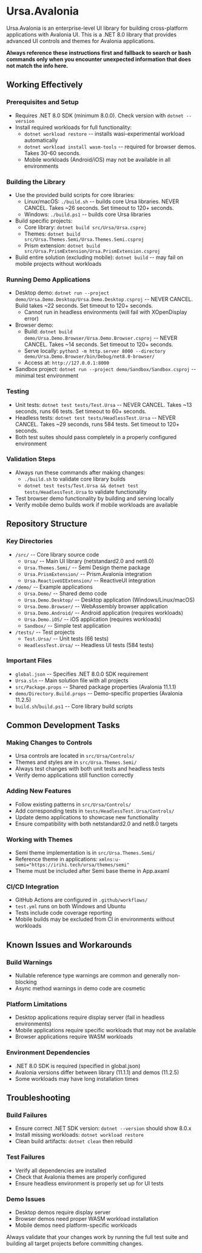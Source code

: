 # Ursa.Avalonia

Ursa.Avalonia is an enterprise-level UI library for building cross-platform applications with Avalonia UI. This is a .NET 8.0 library that provides advanced UI controls and themes for Avalonia applications.

**Always reference these instructions first and fallback to search or bash commands only when you encounter unexpected information that does not match the info here.**

## Working Effectively

### Prerequisites and Setup
- Requires .NET 8.0 SDK (minimum 8.0.0). Check version with `dotnet --version`
- Install required workloads for full functionality:
  - `dotnet workload restore` -- installs wasi-experimental workload automatically
  - `dotnet workload install wasm-tools` -- required for browser demos. Takes 30-60 seconds.
  - Mobile workloads (Android/iOS) may not be available in all environments

### Building the Library
- Use the provided build scripts for core libraries:
  - Linux/macOS: `./build.sh` -- builds core Ursa libraries. NEVER CANCEL. Takes ~26 seconds. Set timeout to 120+ seconds.
  - Windows: `./build.ps1` -- builds core Ursa libraries
- Build specific projects:
  - Core library: `dotnet build src/Ursa/Ursa.csproj`
  - Themes: `dotnet build src/Ursa.Themes.Semi/Ursa.Themes.Semi.csproj`
  - Prism extension: `dotnet build src/Ursa.PrismExtension/Ursa.PrismExtension.csproj`
- Build entire solution (excluding mobile): `dotnet build` -- may fail on mobile projects without workloads

### Running Demo Applications
- Desktop demo: `dotnet run --project demo/Ursa.Demo.Desktop/Ursa.Demo.Desktop.csproj` -- NEVER CANCEL. Build takes ~22 seconds. Set timeout to 120+ seconds.
  - Cannot run in headless environments (will fail with XOpenDisplay error)
- Browser demo: 
  - Build: `dotnet build demo/Ursa.Demo.Browser/Ursa.Demo.Browser.csproj` -- NEVER CANCEL. Takes ~14 seconds. Set timeout to 120+ seconds.
  - Serve locally: `python3 -m http.server 8000 --directory demo/Ursa.Demo.Browser/bin/Debug/net8.0-browser/`
  - Access at: `http://127.0.0.1:8000`
- Sandbox project: `dotnet run --project demo/Sandbox/Sandbox.csproj` -- minimal test environment

### Testing
- Unit tests: `dotnet test tests/Test.Ursa` -- NEVER CANCEL. Takes ~13 seconds, runs 66 tests. Set timeout to 60+ seconds.
- Headless tests: `dotnet test tests/HeadlessTest.Ursa` -- NEVER CANCEL. Takes ~29 seconds, runs 584 tests. Set timeout to 120+ seconds.
- Both test suites should pass completely in a properly configured environment

### Validation Steps
- Always run these commands after making changes:
  - `./build.sh` to validate core library builds
  - `dotnet test tests/Test.Ursa && dotnet test tests/HeadlessTest.Ursa` to validate functionality
- Test browser demo functionality by building and serving locally
- Verify mobile demo builds work if mobile workloads are available

## Repository Structure

### Key Directories
- `/src/` -- Core library source code
  - `Ursa/` -- Main UI library (netstandard2.0 and net8.0)
  - `Ursa.Themes.Semi/` -- Semi Design theme package
  - `Ursa.PrismExtension/` -- Prism.Avalonia integration
  - `Ursa.ReactiveUIExtension/` -- ReactiveUI integration
- `/demo/` -- Example applications
  - `Ursa.Demo/` -- Shared demo code
  - `Ursa.Demo.Desktop/` -- Desktop application (Windows/Linux/macOS)
  - `Ursa.Demo.Browser/` -- WebAssembly browser application
  - `Ursa.Demo.Android/` -- Android application (requires workloads)
  - `Ursa.Demo.iOS/` -- iOS application (requires workloads)
  - `Sandbox/` -- Simple test application
- `/tests/` -- Test projects
  - `Test.Ursa/` -- Unit tests (66 tests)
  - `HeadlessTest.Ursa/` -- Headless UI tests (584 tests)

### Important Files
- `global.json` -- Specifies .NET 8.0.0 SDK requirement
- `Ursa.sln` -- Main solution file with all projects
- `src/Package.props` -- Shared package properties (Avalonia 11.1.1)
- `demo/Directory.Build.props` -- Demo-specific properties (Avalonia 11.2.5)
- `build.sh`/`build.ps1` -- Core library build scripts

## Common Development Tasks

### Making Changes to Controls
- Ursa controls are located in `src/Ursa/Controls/`
- Themes and styles are in `src/Ursa.Themes.Semi/`
- Always test changes with both unit tests and headless tests
- Verify demo applications still function correctly

### Adding New Features
- Follow existing patterns in `src/Ursa/Controls/`
- Add corresponding tests in `tests/HeadlessTest.Ursa/Controls/`
- Update demo applications to showcase new functionality
- Ensure compatibility with both netstandard2.0 and net8.0 targets

### Working with Themes
- Semi theme implementation is in `src/Ursa.Themes.Semi/`
- Reference theme in applications: `xmlns:u-semi="https://irihi.tech/ursa/themes/semi"`
- Theme must be included after Semi base theme in App.axaml

### CI/CD Integration
- GitHub Actions are configured in `.github/workflows/`
- `test.yml` runs on both Windows and Ubuntu
- Tests include code coverage reporting
- Mobile builds may be excluded from CI in environments without workloads

## Known Issues and Workarounds

### Build Warnings
- Nullable reference type warnings are common and generally non-blocking
- Async method warnings in demo code are cosmetic

### Platform Limitations
- Desktop applications require display server (fail in headless environments)
- Mobile applications require specific workloads that may not be available
- Browser applications require WASM workloads

### Environment Dependencies
- .NET 8.0 SDK is required (specified in global.json)
- Avalonia versions differ between library (11.1.1) and demos (11.2.5)
- Some workloads may have long installation times

## Troubleshooting

### Build Failures
- Ensure correct .NET SDK version: `dotnet --version` should show 8.0.x
- Install missing workloads: `dotnet workload restore`
- Clean build artifacts: `dotnet clean` then rebuild

### Test Failures
- Verify all dependencies are installed
- Check that Avalonia themes are properly configured
- Ensure headless environment is properly set up for UI tests

### Demo Issues
- Desktop demos require display server
- Browser demos need proper WASM workload installation
- Mobile demos need platform-specific workloads

Always validate that your changes work by running the full test suite and building all target projects before committing changes.